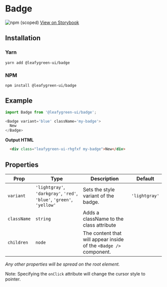 # Badge

![npm (scoped)](https://img.shields.io/npm/v/@leafygreen-ui/badge.svg)
[View on Storybook](https://mongodb.github.io/leafygreen-ui/?path=/story/badge--default)

## Installation

### Yarn

```shell
yarn add @leafygreen-ui/badge
```

### NPM

```shell
npm install @leafygreen-ui/badge
```

## Example

```Javascript
import Badge from '@leafygreen-ui/badge';

<Badge variant='blue' className='my-badge'>
  New
</Badge>
```

**Output HTML**

```HTML
  <div class="leafygreen-ui-rhgfxf my-badge">New</div>
```

## Properties

| Prop        | Type                                                                  | Description                                                       | Default       |
| ----------- | --------------------------------------------------------------------- | ----------------------------------------------------------------- | ------------- |
| `variant`   | `'lightgray'`, `'darkgray'`, `'red'`, `'blue'`, `'green'`, `'yellow'` | Sets the style variant of the badge.                              | `'lightgray'` |
| `className` | `string`                                                              | Adds a className to the class attribute                           |               |
| `children`  | `node`                                                                | The content that will appear inside of the `<Badge />` component. |               |

_Any other properties will be spread on the root element._

Note: Specifying the `onClick` attribute will change the cursor style to pointer.
